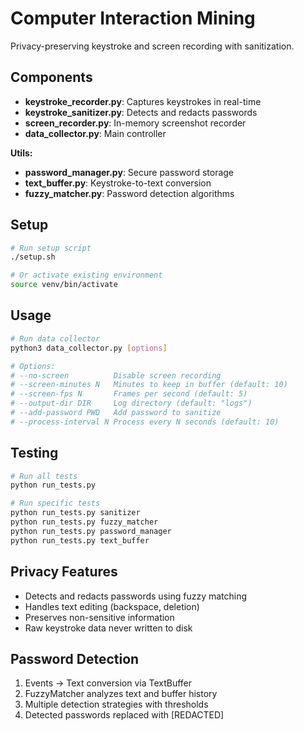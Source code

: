 # Computer Interaction Mining

Privacy-preserving keystroke and screen recording with sanitization.

## Components

- **keystroke_recorder.py**: Captures keystrokes in real-time
- **keystroke_sanitizer.py**: Detects and redacts passwords
- **screen_recorder.py**: In-memory screenshot recorder
- **data_collector.py**: Main controller

**Utils:**
- **password_manager.py**: Secure password storage
- **text_buffer.py**: Keystroke-to-text conversion
- **fuzzy_matcher.py**: Password detection algorithms

## Setup

```bash
# Run setup script
./setup.sh

# Or activate existing environment
source venv/bin/activate
```

## Usage

```bash
# Run data collector
python3 data_collector.py [options]

# Options:
# --no-screen          Disable screen recording
# --screen-minutes N   Minutes to keep in buffer (default: 10)
# --screen-fps N       Frames per second (default: 5)
# --output-dir DIR     Log directory (default: "logs")
# --add-password PWD   Add password to sanitize
# --process-interval N Process every N seconds (default: 10)
```

## Testing

```bash
# Run all tests
python run_tests.py

# Run specific tests
python run_tests.py sanitizer
python run_tests.py fuzzy_matcher
python run_tests.py password_manager
python run_tests.py text_buffer
```

## Privacy Features

- Detects and redacts passwords using fuzzy matching
- Handles text editing (backspace, deletion)
- Preserves non-sensitive information
- Raw keystroke data never written to disk

## Password Detection

1. Events → Text conversion via TextBuffer
2. FuzzyMatcher analyzes text and buffer history
3. Multiple detection strategies with thresholds
4. Detected passwords replaced with [REDACTED]